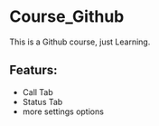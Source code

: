 # Course_Github
This is a Github course, just Learning.
## Featurs:
* Call Tab
* Status Tab
* more settings options
